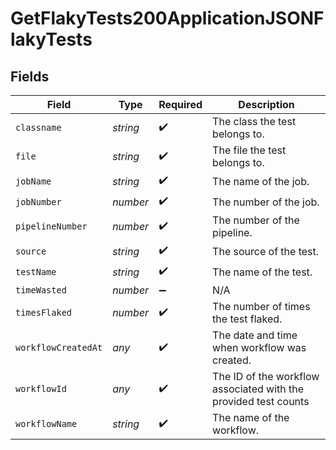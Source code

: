 # GetFlakyTests200ApplicationJSONFlakyTests


## Fields

| Field                                                           | Type                                                            | Required                                                        | Description                                                     |
| --------------------------------------------------------------- | --------------------------------------------------------------- | --------------------------------------------------------------- | --------------------------------------------------------------- |
| `classname`                                                     | *string*                                                        | :heavy_check_mark:                                              | The class the test belongs to.                                  |
| `file`                                                          | *string*                                                        | :heavy_check_mark:                                              | The file the test belongs to.                                   |
| `jobName`                                                       | *string*                                                        | :heavy_check_mark:                                              | The name of the job.                                            |
| `jobNumber`                                                     | *number*                                                        | :heavy_check_mark:                                              | The number of the job.                                          |
| `pipelineNumber`                                                | *number*                                                        | :heavy_check_mark:                                              | The number of the pipeline.                                     |
| `source`                                                        | *string*                                                        | :heavy_check_mark:                                              | The source of the test.                                         |
| `testName`                                                      | *string*                                                        | :heavy_check_mark:                                              | The name of the test.                                           |
| `timeWasted`                                                    | *number*                                                        | :heavy_minus_sign:                                              | N/A                                                             |
| `timesFlaked`                                                   | *number*                                                        | :heavy_check_mark:                                              | The number of times the test flaked.                            |
| `workflowCreatedAt`                                             | *any*                                                           | :heavy_check_mark:                                              | The date and time when workflow was created.                    |
| `workflowId`                                                    | *any*                                                           | :heavy_check_mark:                                              | The ID of the workflow associated with the provided test counts |
| `workflowName`                                                  | *string*                                                        | :heavy_check_mark:                                              | The name of the workflow.                                       |